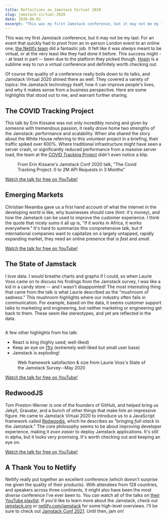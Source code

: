```yaml
---
title: Reflections on Jamstack Virtual 2020
slug: jamstack-virtual-2020
date: 2020-06-02
excerpt: "This was my first Jamstack conference, but it may not be my last. For an event that quickly had to pivot from an in-person London event to an online one, the Netlify team did a fantastic job. It felt like it was always meant to be virtual, or at the very least like they had […]"
---
```


This was my first Jamstack conference, but it may not be my last. For an event that quickly had to pivot from an in-person London event to an online one, [the Netlify team](https://www.netlify.com/) did a fantastic job. It felt like it was _always_ meant to be virtual, or at the very least like they had done it before. This success might -- at least in part -- been due to the platform they picked though. [Hopin](https://hopin.to/) is a sublime way to run a virtual conference and definitely worth checking out.

Of course the quality of a conference really boils down to its talks, and Jamstack Virtual 2020 shined there as well. They covered a variety of topics: the Jamstack technology itself, how it can improve people's lives, and why it makes sense from a business perspective. Here are some highlights that stood out to me, and warrant further sharing.

## The COVID Tracking Project

This talk by Erin Kissane was not only incredibly moving and given by someone with tremendous passion, it really drove home two strengths of the Jamstack: performance and scalability. When she shared the story about the White House referring to this volunteer project in a briefing, their traffic spiked over 600%. Where traditional infrastructure might have seen a server crash, or significantly reduced performance from a massive server load, the team at the [COVID Tracking Project](https://covidtracking.com/) didn't even notice a blip.

<figure>
  <img src="/images/covidTrackingBlip.png" alt="" />
  <figcaption>From Erin Kissane's Jamstack Conf 2020 talk, "The Covid Tracking Project: 0 to 2M API Requests in 3 Months"</figcaption>
</figure>

[Watch the talk for free on YouTube!](https://youtu.be/ryngYoHXNfQ)

## Emerging Markets

Christian Nwamba gave us a first hand account of what the internet in the developing world is like, why businesses should care (hint: it's money), and how the Jamstack can be used to improve the customer experience. I think the quote that nicely sums it all up is, "if it works in Africa, it works everywhere." It's hard to summarize this comprehensive talk, but if international companies want to capitalize on a largely untapped, rapidly expanding market, they need an online presence that is _fast_ and _small_.

[Watch the talk for free on YouTube!](https://youtu.be/cvHYOtkQl7w)

## The State of Jamstack

I love data. I would breathe charts and graphs if I could, so when Laurie Voss came on to discuss his findings from the Jamstack survey, I was like a kid in a candy store -- and I wasn't disappointed! The most interesting thing that came from the talk is what Laurie described as the "mushroom of sadness." This mushroom highlights where our industry often fails in communication. For example, based on the data, it seems customer support talks to marketing and engineering, but neither marketing or engineering get back to them. These seem like stereotypes, and yet are reflected in the data.

<figure>
  <img src="/images/mushroom_of_sadness-1024x971.png" alt="" />
</figure>

A few other highlights from his talk:

- React is king (highly used; well-liked)
- Keep an eye on [11ty](https://www.11ty.dev/) (extremely well-liked but small user base)
- Jamstack is exploding!

<figure>
  <img src="/images/webFrameworks2020.png" alt="" />
  <figcaption>Web framework satisfaction & size from Laurie Voss's State of the Jamstack Survey--May 2020</figcaption>
</figure>

[Watch the talk for free on YouTube!](https://youtu.be/nPcSxIkt5-I)

## RedwoodJS

Tom Preston-Werner is one of the founders of GitHub, and helped bring us Jekyll, Gravatar, and a bunch of other things that make him an impressive figure. He came to Jamstack Virtual 2020 to introduce us to a JavaScript framework called [Redwoodjs](https://redwoodjs.com/), which he describes as "bringing _full-stack_ to the Jamstack." The core philosophy seems to be about improving developer experience, making it _even_ _easier_ to deploy Jamstack applications. It's still in alpha, but it looks very promising. It's worth checking out and keeping an eye on.

[Watch the talk for free on YouTube!](https://youtu.be/NWCECB-GlWI)

## A Thank You to Netlify

Netlify really put together an excellent conference (which doesn't surprise me given the quality of their products). With attendees from 128 countries, and speakers across three continents, it might also have been the most _diverse_ conference I've ever been to. You can watch all of the talks on [their YouTube playlist](https://www.youtube.com/playlist?list=PL58Wk5g77lF8jzqp_1cViDf-WilJsAvqT). If you'd like to learn more about the Jamstack, check out [jamstack.org](https://jamstack.org/) or [netlify.com/jamstack](https://www.netlify.com/jamstack/) for some high-level overviews. I'll be sure to check out [Jamstack Conf 2021](https://jamstackconf.com/). Until then, jam on!
